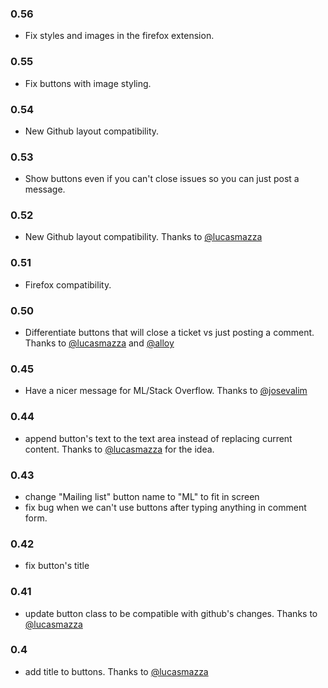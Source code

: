 ### 0.56
  * Fix styles and images in the firefox extension.

### 0.55
  * Fix buttons with image styling.

### 0.54
  * New Github layout compatibility.

### 0.53
  * Show buttons even if you can't close issues so you can just post a message.

### 0.52
  * New Github layout compatibility. Thanks to [@lucasmazza](http://github.com/lucasmazza)

### 0.51
  * Firefox compatibility.

### 0.50
  * Differentiate buttons that will close a ticket vs just posting a comment. Thanks to [@lucasmazza](http://github.com/lucasmazza) and [@alloy](http://github.com/alloy)

### 0.45
  * Have a nicer message for ML/Stack Overflow. Thanks to [@josevalim](http://github.com/josevalim)

### 0.44
  * append button's text to the text area instead of replacing current content. Thanks to [@lucasmazza](http://github.com/lucasmazza)
    for the idea.

### 0.43
  * change "Mailing list" button name to "ML" to fit in screen
  * fix bug when we can't use buttons after typing anything in comment form.

### 0.42
  * fix button's title

### 0.41
  * update button class to be compatible with github's changes. Thanks to [@lucasmazza](http://github.com/lucasmazza)

### 0.4
  * add title to buttons. Thanks to [@lucasmazza](http://github.com/lucasmazza)
